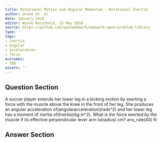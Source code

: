 ```yaml
---
title: Rotational Motion and Angular Momentum - Rotational Inertia
author: Urone et. al
date: January 2018
editor: Wynne Reichheld, 15 May 2018
source: https://github.com/openwebwork/webwork-open-problem-library
type: ''
tags:
- inertia
- angular
- acceleration
- force
outcomes:
- TBD
assets: ''
---
```


## Question Section 

A soccer player extends her lower leg in a kicking motion by exerting a force with the muscle above the knee in the front of her leg. She produces an angular acceleration of(angularacceleration)(rads^2) and her lower leg has a moment of inertia of(Inertia)(kg m^2). What is the force exerted by the muscle if its effective perpendicular lever arm is(radius) cm?
ans_rule(40) N


## Answer Section

